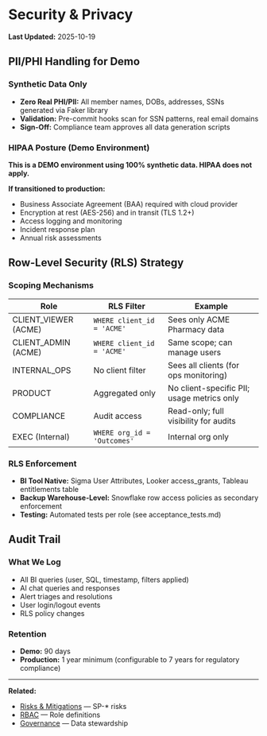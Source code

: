 # Security & Privacy

**Last Updated:** 2025-10-19

## PII/PHI Handling for Demo

### Synthetic Data Only
- **Zero Real PHI/PII:** All member names, DOBs, addresses, SSNs generated via Faker library
- **Validation:** Pre-commit hooks scan for SSN patterns, real email domains
- **Sign-Off:** Compliance team approves all data generation scripts

### HIPAA Posture (Demo Environment)
**This is a DEMO environment using 100% synthetic data. HIPAA does not apply.**

**If transitioned to production:**
- Business Associate Agreement (BAA) required with cloud provider
- Encryption at rest (AES-256) and in transit (TLS 1.2+)
- Access logging and monitoring
- Incident response plan
- Annual risk assessments

## Row-Level Security (RLS) Strategy

### Scoping Mechanisms
| Role | RLS Filter | Example |
|------|------------|---------|
| CLIENT_VIEWER (ACME) | `WHERE client_id = 'ACME'` | Sees only ACME Pharmacy data |
| CLIENT_ADMIN (ACME) | `WHERE client_id = 'ACME'` | Same scope; can manage users |
| INTERNAL_OPS | No client filter | Sees all clients (for ops monitoring) |
| PRODUCT | Aggregated only | No client-specific PII; usage metrics only |
| COMPLIANCE | Audit access | Read-only; full visibility for audits |
| EXEC (Internal) | `WHERE org_id = 'Outcomes'` | Internal org only |

### RLS Enforcement
- **BI Tool Native:** Sigma User Attributes, Looker access_grants, Tableau entitlements table
- **Backup Warehouse-Level:** Snowflake row access policies as secondary enforcement
- **Testing:** Automated tests per role (see acceptance_tests.md)

## Audit Trail

### What We Log
- All BI queries (user, SQL, timestamp, filters applied)
- AI chat queries and responses
- Alert triages and resolutions
- User login/logout events
- RLS policy changes

### Retention
- **Demo:** 90 days
- **Production:** 1 year minimum (configurable to 7 years for regulatory compliance)

---

**Related:**
- [Risks & Mitigations](risks_and_mitigations.md) — SP-* risks
- [RBAC](requirements/rbac.md) — Role definitions
- [Governance](governance.md) — Data stewardship
